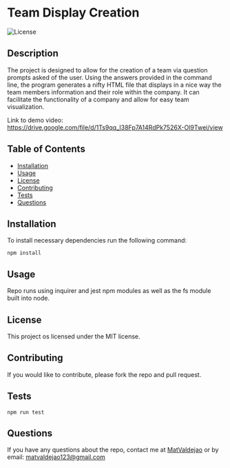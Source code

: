 # Team Display Creation
  ![License](https://img.shields.io/badge/License-MIT-yellow.svg)
  ## Description
  The project is designed to allow for the creation of a team via question prompts asked of the user. Using the answers provided in the command line, the program generates a nifty HTML file that displays in a nice way the team members information and their role within the company. It can facilitate the functionality of a company and allow for easy team visualization.

  Link to demo video: https://drive.google.com/file/d/1Ts9qq_I38Fp7A14RdPk7526X-OI9Twei/view

  ## Table of Contents
   * [Installation](#installation)
   * [Usage](#usage)
   * [License](#license)
   * [Contributing](#contributing)
   * [Tests](#tests)
   * [Questions](#questions)
  
  ## Installation
  To install necessary dependencies run the following command:

    npm install

  ## Usage
  Repo runs using inquirer and jest npm modules as well as the fs module built into node. 

  ## License
  This project os licensed under the MIT license.
    

  ## Contributing
  If you would like to contribute, please fork the repo and pull request.

  ## Tests
    npm run test

  ## Questions
  If you have any questions about the repo, contact me at [MatValdejao](https://github.com/MatValdejao) or by email: [matvaldejao123@gmail.com](mailto:matvaldejao123@gmail.com)
